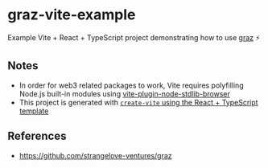 # graz-vite-example

Example Vite + React + TypeScript project demonstrating how to use [graz](https://github.com/strangelove-ventures/graz) ⚡️

## Notes

- In order for web3 related packages to work, Vite requires polyfilling Node.js built-in modules using [vite-plugin-node-stdlib-browser](https://github.com/sodatea/vite-plugin-node-stdlib-browser)
- This project is generated with [`create-vite` using the React + TypeScript template](https://github.com/vitejs/vite/tree/main/packages/create-vite/template-react-ts)

## References

- <https://github.com/strangelove-ventures/graz>
